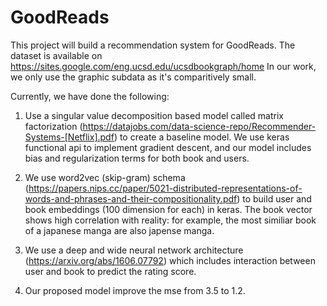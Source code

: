 # GoodReads
This project will build a recommendation system for GoodReads. The dataset is available on https://sites.google.com/eng.ucsd.edu/ucsdbookgraph/home In our work, we only use the graphic subdata as it's comparitively small.

Currently, we have done the following:

1. Use a singular value decomposition based model called matrix factorization (https://datajobs.com/data-science-repo/Recommender-Systems-[Netflix].pdf) to create a baseline model. We use keras functional api to implement gradient descent, and our model includes bias and regularization terms for both book and users.

2. We use word2vec (skip-gram) schema (https://papers.nips.cc/paper/5021-distributed-representations-of-words-and-phrases-and-their-compositionality.pdf) to build user and book embeddings (100 dimension for each) in keras. The book vector shows high correlation with reality: for example, the most similiar book of a japanese manga are also japense manga.

3. We use a deep and wide neural network architecture (https://arxiv.org/abs/1606.07792) which includes interaction between user and book to predict the rating score.

4. Our proposed model improve the mse from 3.5 to 1.2.
